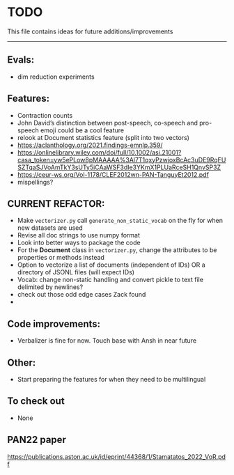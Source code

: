 # TODO
This file contains ideas for future additions/improvements

------

## Evals:
- dim reduction experiments

## Features:

- Contraction counts
- John David’s distinction between post-speech, co-speech and pro-speech emoji could be a cool feature
- relook at Document statistics feature (split into two vectors)
- https://aclanthology.org/2021.findings-emnlp.359/
- https://onlinelibrary.wiley.com/doi/full/10.1002/asi.21001?casa_token=yw5ePLow8pMAAAAA%3Al7T1qxyPzwjoxBcAc3uDE9RqFUSZTqaSJVoAmTkY3sUTy5iCAaWSF3dIe3YKmX1PLUaRceSH1QnvSP3Z
- https://ceur-ws.org/Vol-1178/CLEF2012wn-PAN-TanguyEt2012.pdf
- mispellings?

## CURRENT REFACTOR:
- Make `vectorizer.py` call `generate_non_static_vocab` on the fly for when new datasets are used
- Revise all doc strings to use numpy format
- Look into better ways to package the code
- For the **Document** class in `vectorizer.py`, change the attributes to be properties or methods instead
- Option to vectorize a list of documents (independent of IDs) OR a directory of JSONL files (will expect IDs)
- Vocab: change non-static handling and convert pickle to text file delimited by newlines?
- check out those odd edge cases Zack found
- 


## Code improvements:
- Verbalizer is fine for now. Touch base with Ansh in near future

## Other:
- Start preparing the features for when they need to be multilingual



## To check out
- None

## PAN22 paper
https://publications.aston.ac.uk/id/eprint/44368/1/Stamatatos_2022_VoR.pdf
